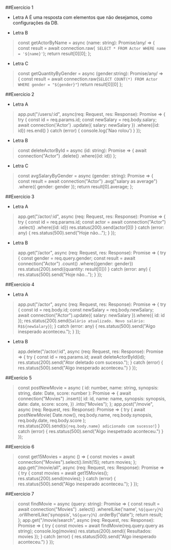 ##Exercício 1

- Letra A
É uma resposta com elementos que não desejamos, como configurações da DB.

- Letra B
>const getActorByName = async (name: string): Promise/any/ => {
  const result = await connection.raw(` 
  SELECT * FROM Actor WHERE name = '${name}'
    `);
return result[0][0];
};

- Letra C
> const getQuantityByGender = async (gender:string): Promise/any/ => {
    const result = await connection.raw(`
     SELECT COUNT(*) FROM Actor WHERE gender = "${gender}"
`)
    return result[0][0]
};

##Exercício 2
- Letra A
>app.put("/users/:id", async(req: Request, res: Response): Promise<void> => {
    try {
     const id = req.params.id;
     const newSalary = req.body.salary;
     await connection('Actor')
     .update({
     salary: newSalary
     })
     .where({id: id})
     res.end()
    } catch (error) {
     console.log('Nao rolou')
    }
});

- Letra B
> const deleteActorById = async (id: string): Promise<void> => {
    await connection("Actor")
    .delete()
    .where({id: id})
};

- Letra C
> const avgSalaryByGender = async (gender: string): Promise<any> => {
  const result = await connection("Actor")
    .avg("salary as average")
    .where({ gender: gender });
  return result[0].average;
};

##Exercício 3
- Letra A
>app.get("/actor/:id", async (req: Request, res: Response): Promise<any> => {
  try {
    const id = req.params.id;
    const actor = await connection("Actor")
    .select()
    .where({id: id})
res.status(200).send(actor[0])
  } catch (error: any) {
    res.status(500).send("Hoje não...");
  }
});

- Letra B
>app.get("/actor", async (req: Request, res: Response): Promise<any> => {
  try {
    const gender = req.query.gender;
    const result = await connection("Actor")
    .count()
    .where({gender: gender})    res.status(200).send({quantity: result[0]})
  } catch (error: any) {
    res.status(500).send("Hoje não...");
  }
});

##Exercício 4
- Letra A
>app.put("/actor", async (req: Request, res: Response): Promise<void> => {
  try {
    const id = req.body.id;
    const newSalary = req.body.newSalary;
    await connection("Actor").update({ salary: newSalary }).where({ id: id });
    res.status(200).send(`Salário atualizado. Novo salário: R$${newSalary}`);
  } catch (error: any) {
    res.status(500).send("Algo inesperado aconteceu.");
  }
});

- Letra B
>app.delete("/actor/:id", async (req: Request, res: Response): Promise<void> => {
  try {
    const id = req.params.id;
    await deleteActorById(id);
    res.status(200).send("Ator deletado com sucesso.");
  } catch (error) {
    res.status(500).send("Algo inesperado aconteceu.")
  }
});

##Exerício 5
>const postNewMovie = async (
  id: number,
  name: string,
  synopsis: string,
  date: Date,
  score: number
): Promise<void> => {
  await connection("Movies")
    .insert({
      id: id,
      name: name,
      synopsis: synopsis,
      date: date,
      score: score,
    })
    .into("Movies");
};
app.post("/movie",
  async (req: Request, res: Response): Promise<void> => {
    try {
      await postNewMovie(
        Date.now(),
        req.body.name,
        req.body.synopsis,
        req.body.date,
        req.body.score
      );
      res.status(200).send(`${req.body.name} adicionado com sucesso!`)
    } catch (error) {
        res.status(500).send("Algo inespetrado aconteceu.")
    }
  });
  
  ##Exercício 6
  >const get15Movies = async () => {
  const movies = await connection("Movies").select().limit(15);
  return movies;
};
app.get("/movie/all", async (req: Request, res: Response): Promise<void> => {
  try {
    const movies = await get15Movies();
    res.status(200).send(movies);
  } catch (error) {
    res.status(500).send("Algo inesperado aconteceu.");
  }
});

##Exercício 7
> const findMovie = async (query: string): Promise<any> => {
  const result = await connection("Movies")
    .select()
    .whereILike('name', `%${query}%`)
    .orWhereILike('synopsis', `%${query}%`)
    .orderBy("date");
  return result;
};
app.get("/movie/search", async (req: Request, res: Response): Promise<any> => {
  try {
    const movies = await findMovie(req.query.query as string);
    console.log(movies)
    res.status(200).send({ Resultados: movies });
  } catch (error) {
      res.status(500).send("Algo inesperado aconteceu.")
  }
});